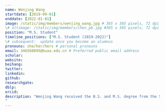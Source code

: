```yaml
---
name: Wenjing Wang
startdate: [2019-09-01]
enddate: [2022-01-01]
image: /static/img/members/wenjing_wang.jpg # 365 x 365 pixels, 72 dpi
\# altimage: /static/img/members/chen_pb.jpg #365 x 365 pixels, 72 dpi
position: "M.S. Student"
timeline_positions: ["M.S. Student (2019-2022)"]
\# subsequent:  update once you become an alumnus
pronouns: she/her/hers # personal pronouns
email: 346560895@buaa.edu.cn # Preferred public email address
scholar: 
website: 
beihang:
twitter:
linkedin:
github: 
researchgate:
dblp: 
orcid: 
description: "Wenjing Wang received the B.S. and M.S. degree from the School of Astronautics, Beihang University, Beijing, China, in 2019 and 2022. Her research interests include deep learning and pattern recognition.
"
---
```

